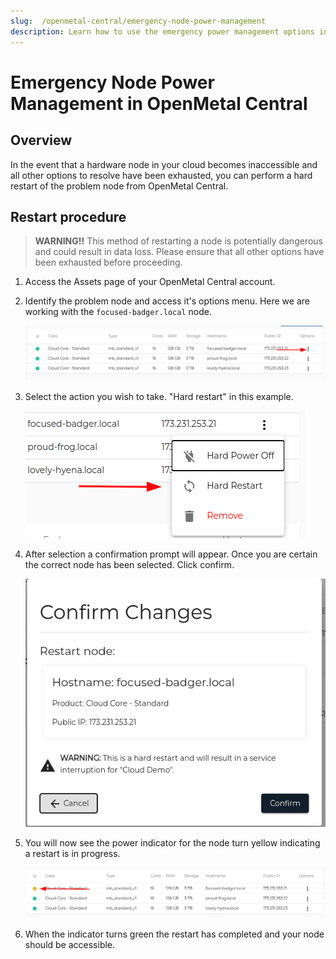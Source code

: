 ```yaml
---
slug:  /openmetal-central/emergency-node-power-management
description: Learn how to use the emergency power management options in OpenMetal Central
---
```

# Emergency Node Power Management in OpenMetal Central

## Overview

In the event that a hardware node in your cloud becomes inaccessible and all
other options to resolve have been exhausted, you can perform a hard restart of
the problem node from OpenMetal Central.

## Restart procedure

> **WARNING!!** This method of restarting a node is potentially dangerous and
> could result in data loss. Please ensure that all other options have been
> exhausted before proceeding.

1. Access the Assets page of your OpenMetal Central account.

1. Identify the problem node and access it's options menu. Here we are working
   with the `focused-badger.local` node.

   ![Power Options](images/power-options.png)

1. Select the action you wish to take. "Hard restart" in this example.

    ![Power Action](images/off-or-restart.png)

1. After selection a confirmation prompt will appear. Once you are certain the
   correct node has been selected. Click confirm.

   ![Confirmation Prompt](images/restart-confirm.png)

1. You will now see the power indicator for the node turn yellow indicating a
   restart is in progress.

   ![Power State Indicator](images/power-state-indicator.png)

1. When the indicator turns green the restart has completed and your node should
   be accessible.
